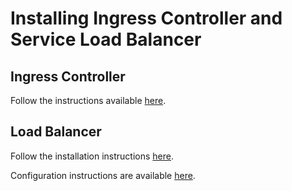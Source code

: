 # Installing Ingress Controller and Service Load Balancer

## Ingress Controller
Follow the instructions available [here](https://kubernetes.github.io/ingress-nginx/deploy/#bare-metal).

## Load Balancer
Follow the installation instructions [here](https://metallb.universe.tf/installation/#installation-by-manifest).

Configuration instructions are available [here](https://metallb.universe.tf/configuration/#layer-2-configuration).
